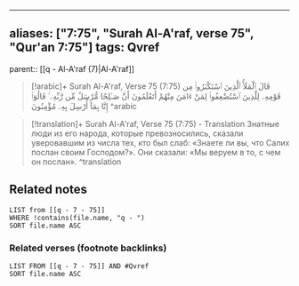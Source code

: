 
---
aliases: ["7:75", "Surah Al-A'raf, verse 75", "Qur'an 7:75"]
tags: Qvref
---

parent:: [[q - Al-A'raf (7)|Al-A'raf]]

> [!arabic]+ Surah Al-A'raf, Verse 75 (7:75)
> <span class="quran-arabic">قَالَ ٱلْمَلَأُ ٱلَّذِينَ ٱسْتَكْبَرُوا۟ مِن قَوْمِهِۦ لِلَّذِينَ ٱسْتُضْعِفُوا۟ لِمَنْ ءَامَنَ مِنْهُمْ أَتَعْلَمُونَ أَنَّ صَـٰلِحًا مُّرْسَلٌ مِّن رَّبِّهِۦ ۚ قَالُوٓا۟ إِنَّا بِمَآ أُرْسِلَ بِهِۦ مُؤْمِنُونَ</span>
^arabic

> [!translation]+ Surah Al-A'raf, Verse 75 (7:75) - Translation
> Знатные люди из его народа, которые превозносились, сказали уверовавшим из числа тех, кто был слаб: «Знаете ли вы, что Салих послан своим Господом?». Они сказали: «Мы веруем в то, с чем он послан».
^translation



## Related notes
```dataview
LIST from [[q - 7 - 75]]
WHERE !contains(file.name, "q - ")
SORT file.name ASC
```

### Related verses (footnote backlinks)
```dataview
LIST FROM [[q - 7 - 75]] AND #Qvref
SORT file.name ASC
```

